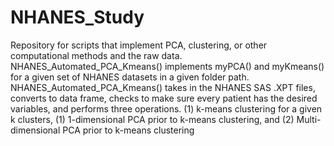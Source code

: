 # NHANES_Study

Repository for scripts that implement PCA, clustering, or other computational methods and the raw data. NHANES_Automated_PCA_Kmeans() implements myPCA() and myKmeans() for a given set of NHANES datasets in a given folder path. NHANES_Automated_PCA_Kmeans() takes in the NHANES SAS .XPT files, converts to data frame, checks to make sure every patient has the desired variables, and performs three operations. (1) k-means clustering for a given k clusters, (1) 1-dimensional PCA prior to k-means clustering, and (2) Multi-dimensional PCA prior to k-means clustering 
